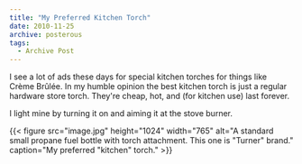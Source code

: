 ```yaml
---
title: "My Preferred Kitchen Torch"
date: 2010-11-25
archive: posterous
tags: 
  - Archive Post
---
```


I see a lot of ads these days for special kitchen torches for things like Crème Brûlée. In my humble opinion the best kitchen torch is just a regular hardware store torch. They're cheap, hot, and (for kitchen use) last forever.

I light mine by turning it on and aiming it at the stove burner.

{{< figure 
	src="image.jpg" 
	height="1024" 
	width="765" 
	alt="A standard small propane fuel bottle with torch attachment. This one is \"Turner\" brand." 
	caption="My preferred \"kitchen\" torch." >}}
